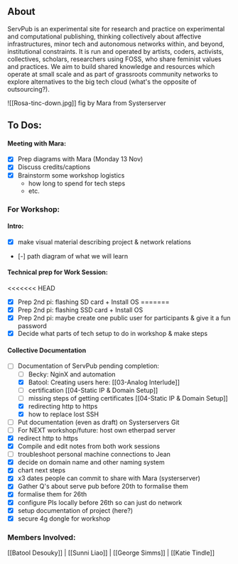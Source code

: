 ## About
ServPub is an experimental site for research and practice on experimental and computational publishing, thinking collectively about affective infrastructures, minor tech and autonomous networks within, and beyond, institutional constraints. It is run and operated by artists, coders, activists, collectives, scholars, researchers using FOSS, who share feminist values and practices. We aim to build shared knowledge and resources which operate at small scale and as part of grassroots community networks to explore alternatives to the big tech cloud (what's the opposite of outsourcing?).

![[Rosa-tinc-down.jpg]]
fig by Mara from Systerserver



## To Dos:
#### Meeting with Mara:
- [x] Prep diagrams with Mara (Monday 13 Nov)
- [x] Discuss credits/captions
- [x] Brainstorm some workshop logistics 
	- how long to spend for tech steps
	- etc.
### For Workshop:
#### Intro:
- [x] make visual material describing project & network relations
- [-] path diagram of what we will learn
#### Technical prep for Work Session:
<<<<<<< HEAD
- [x] Prep 2nd pi: flashing SD card + Install OS
=======
- [x] Prep 2nd pi: flashing SSD card + Install OS
- [x] Prep 2nd pi: maybe create one public user for participants & give it a fun password
- [x] Decide what parts of tech setup to do in workshop & make steps
#### Collective Documentation
- [ ] Documentation of ServPub pending completion:
	- [ ] Becky: NginX and automation
	- [x] Batool: Creating users here: [[03-Analog Interlude]]
	- [ ] certification [[04-Static IP & Domain Setup]]
	- [ ] missing steps of getting certificates [[04-Static IP & Domain Setup]]
	- [x] redirecting http to https 
	- [x] how to replace lost SSH
- [ ] Put documentation (even as draft) on Systerservers Git
- [ ] For NEXT workshop/future: host own etherpad server 
- [x] redirect http to https
- [x] Compile and edit notes from both work sessions
- [ ] troubleshoot personal machine connections to Jean
- [x] decide on domain name and other naming system
- [x] chart next steps
- [x] x3 dates people can commit to share with Mara (systerserver)
- [x] Gather Q's about serve pub before 20th to formalise them
- [x] formalise them for 26th
- [x] configure PIs locally before 26th so can just do network
- [x] setup documentation of project (here?)
- [x] secure 4g dongle for workshop

### Members Involved:
[[Batool Desouky]] | [[Sunni Liao]] | [[George Simms]] | [[Katie Tindle]]